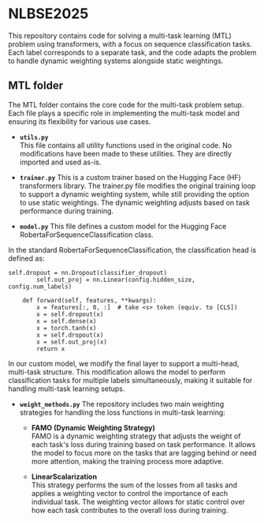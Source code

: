 # NLBSE2025
This repository contains code for solving a multi-task learning (MTL) problem using transformers, with a focus on sequence classification tasks. Each label corresponds to a separate task, and the code adapts the problem to handle dynamic weighting systems alongside static weightings.

## MTL folder
The MTL folder contains the core code for the multi-task problem setup. Each file plays a specific role in implementing the multi-task model and ensuring its flexibility for various use cases.

- **`utils.py`**  
This file contains all utility functions used in the original code. No modifications have been made to these utilities. They are directly imported and used as-is.

- **`trainer.py`**
This is a custom trainer based on the Hugging Face (HF) transformers library. The trainer.py file modifies the original training loop to support a dynamic weighting system, while still providing the option to use static weightings. The dynamic weighting adjusts based on task performance during training.

- **`model.py`**
This file defines a custom model for the Hugging Face RobertaForSequenceClassification class.

In the standard RobertaForSequenceClassification, the classification head is defined as:
```
self.dropout = nn.Dropout(classifier_dropout)
        self.out_proj = nn.Linear(config.hidden_size, config.num_labels)

    def forward(self, features, **kwargs):
        x = features[:, 0, :]  # take <s> token (equiv. to [CLS])
        x = self.dropout(x)
        x = self.dense(x)
        x = torch.tanh(x)
        x = self.dropout(x)
        x = self.out_proj(x)
        return x
```

In our custom model, we modify the final layer to support a multi-head, multi-task structure. This modification allows the model to perform classification tasks for multiple labels simultaneously, making it suitable for handling multi-task learning setups.

- **`weight_methods.py`**
    The repository includes two main weighting strategies for handling the loss functions in multi-task learning:

    - **FAMO (Dynamic Weighting Strategy)**  
    FAMO is a dynamic weighting strategy that adjusts the weight of each task's loss during training based on task performance. It allows the model to focus more on the tasks that are lagging behind or need more attention, making the training process more adaptive.

    - **LinearScalarization**  
    This strategy performs the sum of the losses from all tasks and applies a weighting vector to control the importance of each individual task. The weighting vector allows for static control over how each task contributes to the overall loss during training.

